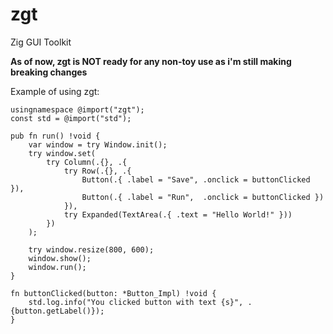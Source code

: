 # zgt

Zig GUI Toolkit

**As of now, zgt is NOT ready for any non-toy use as i'm still making breaking changes**

Example of using zgt:

```zig
usingnamespace @import("zgt");
const std = @import("std");

pub fn run() !void {
    var window = try Window.init();
    try window.set(
        try Column(.{}, .{
            try Row(.{}, .{
                Button(.{ .label = "Save", .onclick = buttonClicked }),
                Button(.{ .label = "Run",  .onclick = buttonClicked })
            }),
            try Expanded(TextArea(.{ .text = "Hello World!" }))
        })
    );

    try window.resize(800, 600);
    window.show();
    window.run();
}

fn buttonClicked(button: *Button_Impl) !void {
    std.log.info("You clicked button with text {s}", .{button.getLabel()});
}
```
